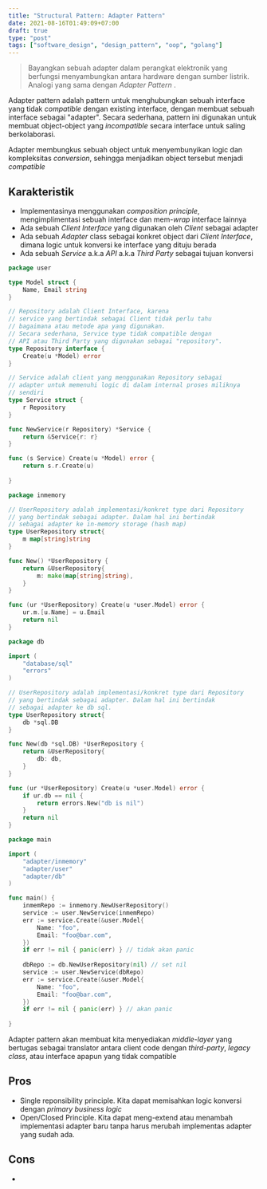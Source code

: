 ```yaml
---
title: "Structural Pattern: Adapter Pattern"
date: 2021-08-16T01:49:09+07:00
draft: true
type: "post"
tags: ["software_design", "design_pattern", "oop", "golang"]
---
```


> Bayangkan sebuah adapter dalam perangkat elektronik yang berfungsi menyambungkan antara hardware dengan sumber listrik.
> Analogi yang sama dengan *Adapter Pattern* .

Adapter pattern adalah pattern untuk menghubungkan sebuah interface yang tidak *compatible* dengan existing interface, dengan membuat sebuah interface sebagai "adapter". Secara sederhana, pattern ini digunakan untuk membuat object-object yang *incompatible* secara interface untuk saling berkolaborasi.

Adapter membungkus sebuah object untuk menyembunyikan logic dan kompleksitas *conversion*, sehingga menjadikan object tersebut menjadi *compatible*

## Karakteristik

- Implementasinya menggunakan *composition principle*, mengimplimentasi sebuah interface dan mem-*wrap* interface lainnya
- Ada sebuah *Client Interface* yang digunakan oleh *Client* sebagai adapter
- Ada sebuah *Adapter* class sebagai konkret object dari *Client Interface*, dimana logic untuk konversi ke interface yang dituju berada
- Ada sebuah *Service* a.k.a *API* a.k.a *Third Party* sebagai tujuan konversi

```go
package user

type Model struct {
	Name, Email string
}

// Repository adalah Client Interface, karena
// service yang bertindak sebagai Client tidak perlu tahu
// bagaimana atau metode apa yang digunakan.
// Secara sederhana, Service type tidak compatible dengan 
// API atau Third Party yang digunakan sebagai "repository".
type Repository interface {
	Create(u *Model) error	
}

// Service adalah client yang menggunakan Repository sebagai
// adapter untuk memenuhi logic di dalam internal proses miliknya
// sendiri
type Service struct {
	r Repository
}

func NewService(r Repository) *Service {
	return &Service{r: r}
}

func (s Service) Create(u *Model) error {
	return s.r.Create(u)
	
}

```

```go
package inmemory

// UserRepository adalah implementasi/konkret type dari Repository
// yang bertindak sebagai adapter. Dalam hal ini bertindak
// sebagai adapter ke in-memory storage (hash map)
type UserRepository struct{
	m map[string]string
}

func New() *UserRepository {
	return &UserRepository{
		m: make(map[string]string),
	}
}

func (ur *UserRepository) Create(u *user.Model) error {
	ur.m.[u.Name] = u.Email
	return nil
}

```

```go
package db

import (
	"database/sql"
	"errors"
)

// UserRepository adalah implementasi/konkret type dari Repository
// yang bertindak sebagai adapter. Dalam hal ini bertindak
// sebagai adapter ke db sql.
type UserRepository struct{
	db *sql.DB
}

func New(db *sql.DB) *UserRepository {
	return &UserRepository{
		db: db,
	}
}

func (ur *UserRepository) Create(u *user.Model) error {
	if ur.db == nil {
		return errors.New("db is nil")
	}
	return nil
}

```

```go
package main

import (
	"adapter/inmemory"
	"adapter/user"
	"adapter/db"
)

func main() {
	inmemRepo := inmemory.NewUserRepository()
	service := user.NewService(inmemRepo)
	err := service.Create(&user.Model{
		Name: "foo",
		Email: "foo@bar.com",
	})
	if err != nil { panic(err) } // tidak akan panic
	
	dbRepo := db.NewUserRepository(nil) // set nil
	service := user.NewService(dbRepo)
	err := service.Create(&user.Model{
		Name: "foo",
		Email: "foo@bar.com",
	})
	if err != nil { panic(err) } // akan panic
	
}
```

Adapter pattern akan membuat kita menyediakan *middle-layer* yang bertugas sebagai translator antara client code dengan *third-party*, *legacy class*, atau interface apapun yang tidak compatible

## Pros

- Single reponsibility principle. Kita dapat memisahkan logic konversi dengan *primary business logic*
- Open/Closed Principle. Kita dapat meng-extend atau menambah implementasi adapter baru tanpa harus merubah implementas adapter yang sudah ada.

## Cons

-
